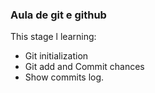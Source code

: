 ### Aula de git e github

This stage l learning:

- Git initialization
- Git add and Commit chances
- Show commits log. 